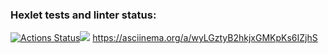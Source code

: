 ### Hexlet tests and linter status:
[![Actions Status](https://github.com/AlanKham07/frontend-project-lvl1/workflows/hexlet-check/badge.svg)](https://github.com/AlanKham07/frontend-project-lvl1/actions)<a href="https://codeclimate.com/github/codeclimate/codeclimate/maintainability"><img src="https://api.codeclimate.com/v1/badges/a99a88d28ad37a79dbf6/maintainability" /></a>
https://asciinema.org/a/wyLGztyB2hkjxGMKpKs6IZjhS
